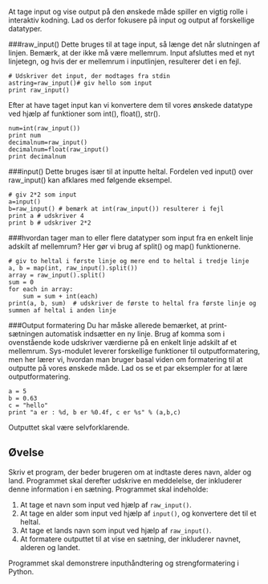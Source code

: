 At tage input og vise output på den ønskede måde spiller en vigtig rolle i interaktiv kodning. Lad os derfor fokusere på input og output af forskellige datatyper.

###raw_input()
Dette bruges til at tage input, så længe det når slutningen af linjen. Bemærk, at der ikke må være mellemrum. Input afsluttes med et nyt linjetegn, og hvis der er mellemrum i inputlinjen, resulterer det i en fejl.

    # Udskriver det input, der modtages fra stdin
    astring=raw_input()# giv hello som input
    print raw_input()

Efter at have taget input kan vi konvertere dem til vores ønskede datatype ved hjælp af funktioner som int(), float(), str().

    num=int(raw_input())
    print num
    decimalnum=raw_input()
    decimalnum=float(raw_input()
    print decimalnum

###input()
Dette bruges især til at inputte heltal. Fordelen ved input() over raw_input() kan afklares med følgende eksempel.

    # giv 2*2 som input
    a=input()
    b=raw_input() # bemærk at int(raw_input()) resulterer i fejl
    print a # udskriver 4
    print b # udskriver 2*2

###hvordan tager man to eller flere datatyper som input fra en enkelt linje adskilt af mellemrum?
Her gør vi brug af split() og map() funktionerne.

    # giv to heltal i første linje og mere end to heltal i tredje linje
    a, b = map(int, raw_input().split())
    array = raw_input().split()
    sum = 0
    for each in array:
        sum = sum + int(each)
    print(a, b, sum)  # udskriver de første to heltal fra første linje og summen af heltal i anden linje

###Output formatering
Du har måske allerede bemærket, at print-sætningen automatisk indsætter en ny linje. Brug af komma som i ovenstående kode udskriver værdierne på en enkelt linje adskilt af et mellemrum. Sys-modulet leverer forskellige funktioner til outputformatering, men her lærer vi, hvordan man bruger basal viden om formatering til at outputte på vores ønskede måde. Lad os se et par eksempler for at lære outputformatering.

    a = 5
    b = 0.63
    c = "hello"
    print "a er : %d, b er %0.4f, c er %s" % (a,b,c)

Outputtet skal være selvforklarende.

Øvelse
--------

Skriv et program, der beder brugeren om at indtaste deres navn, alder og land. Programmet skal derefter udskrive en meddelelse, der inkluderer denne information i en sætning. Programmet skal indeholde:

1. At tage et navn som input ved hjælp af `raw_input()`.
2. At tage en alder som input ved hjælp af `input()`, og konvertere det til et heltal.
3. At tage et lands navn som input ved hjælp af `raw_input()`.
4. At formatere outputtet til at vise en sætning, der inkluderer navnet, alderen og landet.

Programmet skal demonstrere inputhåndtering og strengformatering i Python.